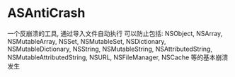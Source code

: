 # ASAntiCrash
一个反崩溃的工具, 通过导入文件自动执行
可以防止包括: NSObject, 
            NSArray, 
            NSMutableArray, 
            NSSet, 
            NSMutableSet,
            NSDictionary, 
            NSMutableDictionary, 
            NSString, 
            NSMutableString, 
            NSAttributedString, 
            NSMutableAttributedString, 
            NSURL, 
            NSFileManager, 
            NSCache
            等的基本崩溃发生
